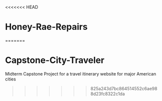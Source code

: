 <<<<<<< HEAD
# Honey-Rae-Repairs
=======
# Capstone-City-Traveler
Midterm Capstone Project for a travel itinerary website for major American cities
>>>>>>> 825a243d7bc864514552c6ae988d23fc8322c1da
